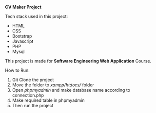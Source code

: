 **CV Maker Project**

Tech stack used in this project:
 - HTML
 - CSS
 - Bootstrap
 - Javascript
 - PHP
 - Mysql

This project is made for **Software Engineering Web Application** Course.

How to Run:

 1. Git Clone the project
 2. Move the folder to *xampp/htdocs/* folder
 3. Open *phpmyadmin*  and make database name according to connection.php
 4. Make required table in phpmyadmin
 5. Then run the project

 
